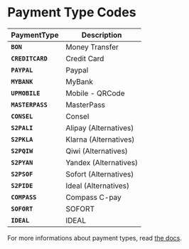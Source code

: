 # Payment Type Codes

| **PaymentType** | Description |
| --------------- | ------------- |
| **`BON`** | Money Transfer |
| **`CREDITCARD`** | Credit Card | 
| **`PAYPAL`** | Paypal |
| **`MYBANK`** | MyBank |
| **`UPMOBILE`** |Mobile - QRCode | 
| **`MASTERPASS`** | MasterPass |
| **`CONSEL`** | Consel |
| **`S2PALI`** | Alipay (Alternatives) |
| **`S2PKLA`** | Klarna (Alternatives) |
| **`S2PQIW`** | Qiwi (Alternatives) |
| **`S2PYAN`** | Yandex (Alternatives) |
| **`S2PSOF`** | Sofort (Alternatives) |
| **`S2PIDE`** | Ideal (Alternatives) |
| **`COMPASS`** | Compass C-pay |
| **`SOFORT`** | SOFORT |
| **`IDEAL`** | IDEAL |

For more informations about payment types, read [the docs](https://hype-app.github.io/gestpay-doc/oth/what-does-it-really-mean-that-gestpay-is-a-payment-gateway.html). 


